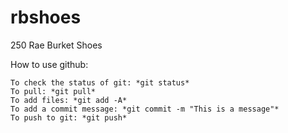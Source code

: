 # rbshoes
250 Rae Burket Shoes

How to use github:
```
To check the status of git: *git status*
To pull: *git pull*
To add files: *git add -A*
To add a commit message: *git commit -m "This is a message"*
To push to git: *git push*
```
